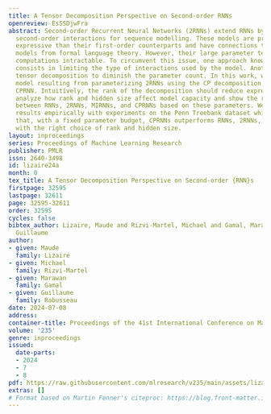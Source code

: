 ```yaml
---
title: A Tensor Decomposition Perspective on Second-order RNNs
openreview: EsSSDjwFra
abstract: Second-order Recurrent Neural Networks (2RNNs) extend RNNs by leveraging
  second-order interactions for sequence modelling. These models are provably more
  expressive than their first-order counterparts and have connections to well-studied
  models from formal language theory. However, their large parameter tensor makes
  computations intractable. To circumvent this issue, one approach known as MIRNN
  consists in limiting the type of interactions used by the model. Another is to leverage
  tensor decomposition to diminish the parameter count. In this work, we study the
  model resulting from parameterizing 2RNNs using the CP decomposition, which we call
  CPRNN. Intuitively, the rank of the decomposition should reduce expressivity. We
  analyze how rank and hidden size affect model capacity and show the relationships
  between RNNs, 2RNNs, MIRNNs, and CPRNNs based on these parameters. We support these
  results empirically with experiments on the Penn Treebank dataset which demonstrate
  that, with a fixed parameter budget, CPRNNs outperforms RNNs, 2RNNs, and MIRNNs
  with the right choice of rank and hidden size.
layout: inproceedings
series: Proceedings of Machine Learning Research
publisher: PMLR
issn: 2640-3498
id: lizaire24a
month: 0
tex_title: A Tensor Decomposition Perspective on Second-order {RNN}s
firstpage: 32595
lastpage: 32611
page: 32595-32611
order: 32595
cycles: false
bibtex_author: Lizaire, Maude and Rizvi-Martel, Michael and Gamal, Marawan and Rabusseau,
  Guillaume
author:
- given: Maude
  family: Lizaire
- given: Michael
  family: Rizvi-Martel
- given: Marawan
  family: Gamal
- given: Guillaume
  family: Rabusseau
date: 2024-07-08
address:
container-title: Proceedings of the 41st International Conference on Machine Learning
volume: '235'
genre: inproceedings
issued:
  date-parts:
  - 2024
  - 7
  - 8
pdf: https://raw.githubusercontent.com/mlresearch/v235/main/assets/lizaire24a/lizaire24a.pdf
extras: []
# Format based on Martin Fenner's citeproc: https://blog.front-matter.io/posts/citeproc-yaml-for-bibliographies/
---
```

